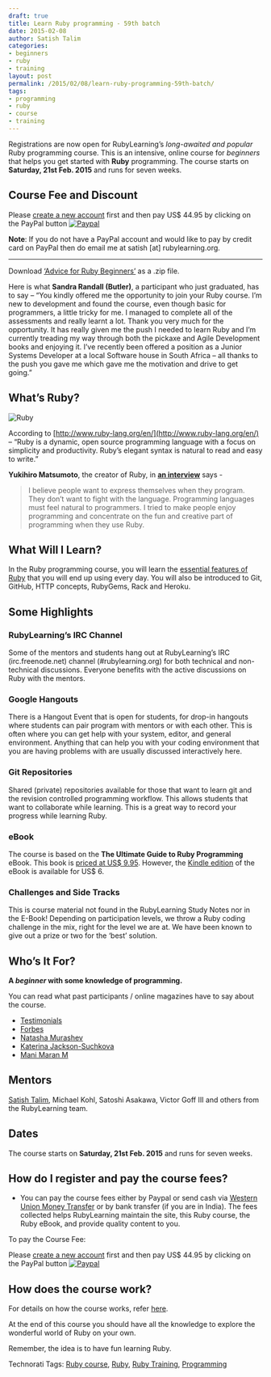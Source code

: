 ```yaml
---
draft: true
title: Learn Ruby programming - 59th batch
date: 2015-02-08
author: Satish Talim
categories:
- beginners
- ruby
- training
layout: post
permalink: /2015/02/08/learn-ruby-programming-59th-batch/
tags:
- programming
- ruby
- course
- training
---
```

Registrations are now open for RubyLearning’s *long-awaited and popular*
Ruby programming course. This is an intensive, online course for
*beginners* that helps you get started with **Ruby** programming. The
course starts on **Saturday, 21st Feb. 2015** and runs for seven weeks.

## Course Fee and Discount

Please [create a new
account](http://rubylearning.org/classes/login/index.php) first and then
pay US\$ 44.95 by clicking on the PayPal button
[![Paypal](http://rubylearning.com/images/paypal_ruby.gif)](http://rubylearning.org/classes/enrol/index.php?id=56)

**Note**: If you do not have a PayPal account and would like to pay by
credit card on PayPal then do email me at satish [at] rubylearning.org.

* * * * *

Download [‘Advice for Ruby
Beginners’](http://rubylearning.com/data/AdviceRuby.zip) as a .zip file.

Here is what **Sandra Randall (Butler)**, a participant who just
graduated, has to say – “You kindly offered me the opportunity to join
your Ruby course. I’m new to development and found the course, even
though basic for programmers, a little tricky for me. I managed to
complete all of the assessments and really learnt a lot. Thank you very
much for the opportunity. It has really given me the push I needed to
learn Ruby and I’m currently treading my way through both the pickaxe
and Agile Development books and enjoying it. I’ve recently been offered
a position as a Junior Systems Developer at a local Software house in
South Africa – all thanks to the push you gave me which gave me the
motivation and drive to get going.”

## What’s Ruby?

![Ruby](http://rubylearning.com/images/rubylogo.png "License: http://creativecommons.org/licenses/by-sa/2.5/")

According to
[http://www.ruby-lang.org/en/](http://www.ruby-lang.org/en/) – “Ruby is
a dynamic, open source programming language with a focus on simplicity
and productivity. Ruby’s elegant syntax is natural to read and easy to
write.”

**Yukihiro Matsumoto**, the creator of Ruby, in **[an
interview](http://linuxdevcenter.com/pub/a/linux/2001/11/29/ruby.html)**
says -

> I believe people want to express themselves when they program. They
> don’t want to fight with the language. Programming languages must feel
> natural to programmers. I tried to make people enjoy programming and
> concentrate on the fun and creative part of programming when they use
> Ruby.

## What Will I Learn?

In the Ruby programming course, you will learn the [essential features
of Ruby](http://rubylearning.com/satishtalim/tutorial.html) that you
will end up using every day. You will also be introduced to Git, GitHub,
HTTP concepts, RubyGems, Rack and Heroku.

## Some Highlights

### RubyLearning’s IRC Channel

Some of the mentors and students hang out at RubyLearning’s IRC
(irc.freenode.net) channel (\#rubylearning.org) for both technical and
non-technical discussions. Everyone benefits with the active discussions
on Ruby with the mentors.

### Google Hangouts

There is a Hangout Event that is open for students, for drop-in hangouts
where students can pair program with mentors or with each other. This is
often where you can get help with your system, editor, and general
environment. Anything that can help you with your coding environment
that you are having problems with are usually discussed interactively
here.

### Git Repositories

Shared (private) repositories available for those that want to learn git
and the revision controlled programming workflow. This allows students
that want to collaborate while learning. This is a great way to record
your progress while learning Ruby.

### eBook

The course is based on the **The Ultimate Guide to Ruby Programming**
eBook. This book is [priced at US\$
9.95](http://book.rubylearning.org/). However, the [Kindle
edition](http://www.amazon.com/gp/product/B0062X2I68/ref=as_li_tf_tl?ie=UTF8&camp=1789&creative=9325&creativeASIN=B0062X2I68&linkCode=as2&tag=satishtalimsw-20)
of the eBook is available for US\$ 6.

### Challenges and Side Tracks

This is course material not found in the RubyLearning Study Notes nor in
the E-Book! Depending on participation levels, we throw a Ruby coding
challenge in the mix, right for the level we are at. We have been known
to give out a prize or two for the ‘best’ solution.

## Who’s It For?

**A *beginner* with some knowledge of programming.**

You can read what past participants / online magazines have to say about
the course.

-   [Testimonials](http://rubylearning.com/other/testimonials.html)
-   [Forbes](http://www.forbes.com/sites/women2/2012/07/07/how-i-learned-to-code/print/)
-   [Natasha
    Murashev](http://natashatherobot.com/rubylearning-core-ruby-review/)
-   [Katerina
    Jackson-Suchkova](http://katpreneur.tumblr.com/post/27084326683/i-am-not-young-enough-to-know-everything)
-   [Mani Maran
    M](http://maniempire.blogspot.in/2011/07/ruby-pair-programming.html)

## Mentors

[Satish Talim](http://satishtalim.com/), Michael Kohl, Satoshi Asakawa,
Victor Goff III and others from the RubyLearning team.

## Dates

The course starts on **Saturday, 21st Feb. 2015** and runs for seven
weeks.

## How do I register and pay the course fees?

-   You can pay the course fees either by Paypal or send cash via
    [Western Union Money
    Transfer](http://www.westernunion.com/info/selectCountry.asp) or by
    bank transfer (if you are in India). The fees collected helps
    RubyLearning maintain the site, this Ruby course, the Ruby eBook,
    and provide quality content to you.

To pay the Course Fee:

Please [create a new
account](http://rubylearning.org/classes/login/index.php) first and then
pay US\$ 44.95 by clicking on the PayPal button
[![Paypal](http://rubylearning.com/images/paypal_ruby.gif)](http://rubylearning.org/classes/enrol/index.php?id=56)

## How does the course work?

For details on how the course works, refer
[here](http://rubylearning.com/blog/how-the-course-works/).

At the end of this course you should have all the knowledge to explore
the wonderful world of Ruby on your own.

Remember, the idea is to have fun learning Ruby.

Technorati Tags: [Ruby course](http://technorati.com/tag/Ruby+course),
[Ruby](http://technorati.com/tag/Ruby), [Ruby
Training](http://technorati.com/tag/Ruby+Training),
[Programming](http://technorati.com/tag/Programming)

